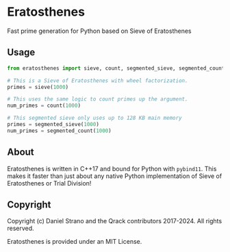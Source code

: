 # Eratosthenes
Fast prime generation for Python based on Sieve of Eratosthenes

## Usage

```python
from eratosthenes import sieve, count, segmented_sieve, segmented_count

# This is a Sieve of Eratosthenes with wheel factorization.
primes = sieve(1000)

# This uses the same logic to count primes up the argument.
num_primes = count(1000)

# This segmented sieve only uses up to 128 KB main memory
primes = segmented_sieve(1000)
num_primes = segmented_count(1000)
```

## About
Eratosthenes is written in C++17 and bound for Python with `pybind11`. This makes it faster than just about any native Python implementation of Sieve of Eratosthenes or Trial Division!

## Copyright

Copyright (c) Daniel Strano and the Qrack contributors 2017-2024. All rights reserved.

Eratosthenes is provided under an MIT License.
